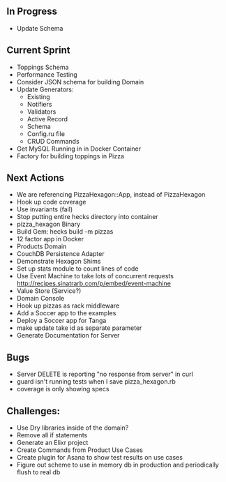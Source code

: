 ## In Progress
* Update Schema

## Current Sprint
* Toppings Schema
* Performance Testing
* Consider JSON schema for building Domain
* Update Generators:
  * Existing
  * Notifiers
  * Validators
  * Active Record
  * Schema
  * Config.ru file
  * CRUD Commands
* Get MySQL Running in in Docker Container
* Factory for building toppings in Pizza

## Next Actions
* We are referencing PizzaHexagon::App, instead of PizzaHexagon
* Hook up code coverage
* Use invariants (fail)
* Stop putting entire hecks directory into container
* pizza_hexagon Binary
* Build Gem: hecks build -m pizzas
* 12 factor app in Docker
* Products Domain
* CouchDB Persistence Adapter
* Demonstrate Hexagon Shims
* Set up stats module to count lines of code
* Use Event Machine to take lots of concurrent requests http://recipes.sinatrarb.com/p/embed/event-machine
* Value Store (Service?)
* Domain Console
* Hook up pizzas as rack middleware
* Add a Soccer app to the examples
* Deploy a Soccer app for Tanga
* make update take id as separate parameter
* Generate Documentation for Server

## Bugs
* Server DELETE is reporting "no response from server" in curl
* guard isn't running tests when I save pizza_hexagon.rb
* coverage is only showing specs

## Challenges:
* Use Dry libraries inside of the domain?
* Remove all if statements
* Generate an Elixr project
* Create Commands from Product Use Cases
* Create plugin for Asana to show test results on use cases
* Figure out scheme to use in memory db in production and periodically flush to real db
